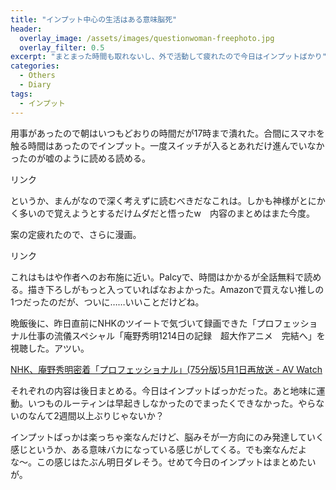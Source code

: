 ```yaml
---
title: "インプット中心の生活はある意味脳死"
header:
  overlay_image: /assets/images/questionwoman-freephoto.jpg
  overlay_filter: 0.5
excerpt: "まとまった時間も取れないし、外で活動して疲れたので今日はインプットばかり"
categories:
  - Others
  - Diary
tags:
  - インプット
---
```


用事があったので朝はいつもどおりの時間だが17時まで潰れた。合間にスマホを触る時間はあったのでインプット。一度スイッチが入るとあれだけ進んでいなかったのが嘘のように読める読める。

<!-- START MoshimoAffiliateEasyLink -->
<script type="text/javascript" src="{{ '/assets/js/affiliate/mangakojiki.js' | relative_url }}"></script>
<div id="msmaflink-iwRWM">リンク</div>
<p></p>
<!-- MoshimoAffiliateEasyLink END -->

というか、まんがなので深く考えずに読むべきだなこれは。しかも神様がとにかく多いので覚えようとするだけムダだと悟ったw　内容のまとめはまた今度。

案の定疲れたので、さらに漫画。

<!-- START MoshimoAffiliateEasyLink -->
<script type="text/javascript" src="{{ '/assets/js/affiliate/tsukanomanoichika.js' | relative_url }}"></script>
<div id="msmaflink-1kBu5">リンク</div>
<p></p>
<!-- MoshimoAffiliateEasyLink END -->

これはもはや作者へのお布施に近い。Palcyで、時間はかかるが全話無料で読める。描き下ろしがもっと入っていればなおよかった。Amazonで買えない推しの1つだったのだが、ついに……いいことだけどね。

晩飯後に、昨日直前にNHKのツイートで気づいて録画できた「プロフェッショナル仕事の流儀スペシャル「庵野秀明1214日の記録　超大作アニメ　完結へ」を視聴した。アツい。

[NHK、庵野秀明密着「プロフェッショナル」(75分版)5月1日再放送 - AV Watch](https://av.watch.impress.co.jp/docs/news/1322159.html)

それぞれの内容は後日まとめる。今日はインプットばっかだった。あと地味に運動。いつものルーティンは早起きしなかったのでまったくできなかった。やらないのなんて2週間以上ぶりじゃないか？

インプットばっかは楽っちゃ楽なんだけど、脳みそが一方向にのみ発達していく感じというか、ある意味バカになっている感じがしてくる。でも楽なんだよな〜。この感じはたぶん明日ダレそう。せめて今日のインプットはまとめたいが。
